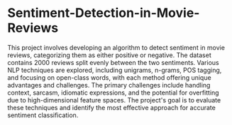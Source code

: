 # Sentiment-Detection-in-Movie-Reviews

This project involves developing an algorithm to detect sentiment in movie reviews, categorizing them as either positive or negative. The dataset contains 2000 reviews split evenly between the two sentiments. Various NLP techniques are explored, including unigrams, n-grams, POS tagging, and focusing on open-class words, with each method offering unique advantages and challenges. The primary challenges include handling context, sarcasm, idiomatic expressions, and the potential for overfitting due to high-dimensional feature spaces. The project's goal is to evaluate these techniques and identify the most effective approach for accurate sentiment classification.
